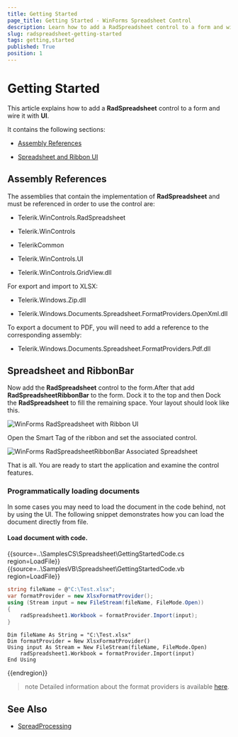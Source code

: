 ```yaml
---
title: Getting Started
page_title: Getting Started - WinForms Spreadsheet Control
description: Learn how to add a RadSpreadsheet control to a form and wire it with UI.
slug: radspreadsheet-getting-started
tags: getting,started
published: True
position: 1
---
```


# Getting Started

This article explains how to add a __RadSpreadsheet__ control to a form and wire it with __UI__.
      

It contains the following sections:

* [Assembly References](#assembly-references)

* [Spreadsheet and Ribbon UI](#spreadsheet-and-ribbonbar)

## Assembly References

The assemblies that contain the implementation of __RadSpreadsheet__ and must be referenced in order to use the control are:

* Telerik.WinControls.RadSpreadsheet

* Telerik.WinControls

* TelerikCommon

* Telerik.WinControls.UI

* Telerik.WinControls.GridView.dll


For export and import to XLSX:

* Telerik.Windows.Zip.dll

* Telerik.Windows.Documents.Spreadsheet.FormatProviders.OpenXml.dll

To export a document to PDF, you will need to add a reference to the corresponding assembly:

* Telerik.Windows.Documents.Spreadsheet.FormatProviders.Pdf.dll

## Spreadsheet and RibbonBar

Now add the __RadSpreadsheet__ control to the form.After that add __RadSpreadsheetRibbonBar__ to the form. Dock it to the top and then Dock the __RadSpreadsheet__ to fill the remaining space. Your layout should look like this.

![WinForms RadSpreadsheet with Ribbon UI](images/spreadsheet-getting-started001.png) 

Open the Smart Tag of the ribbon and set the associated control. 

![WinForms RadSpreadsheetRibbonBar Associated Spreadsheet](images/spreadsheet-getting-started002.png) 

That is all. You are ready to start the application and examine the control features.

### Programmatically loading documents

In some cases you may need to load the document in the code behind, not by using the UI. The following snippet demonstrates how you can load the document directly from file.

#### Load document with code.

{{source=..\SamplesCS\Spreadsheet\GettingStartedCode.cs region=LoadFile}} 
{{source=..\SamplesVB\Spreadsheet\GettingStartedCode.vb region=LoadFile}}

````C#
string fileName = @"C:\Test.xlsx";
var formatProvider = new XlsxFormatProvider();
using (Stream input = new FileStream(fileName, FileMode.Open))
{
    radSpreadsheet1.Workbook = formatProvider.Import(input);
}

````
````VB.NET
Dim fileName As String = "C:\Test.xlsx"
Dim formatProvider = New XlsxFormatProvider()
Using input As Stream = New FileStream(fileName, FileMode.Open)
    radSpreadsheet1.Workbook = formatProvider.Import(input)
End Using

````



{{endregion}} 

>note Detailed information about the format providers is available [here](https://docs.telerik.com/devtools/document-processing/libraries/radspreadprocessing/formats-and-conversion/general-information).

## See Also

* [SpreadProcessing](https://docs.telerik.com/devtools/document-processing/libraries/radspreadprocessing/overview)


